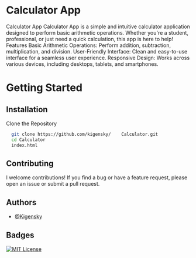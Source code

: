# Calculator App

Calculator App Calculator App is a simple and intuitive calculator application designed to perform basic arithmetic operations. Whether you're a student, professional, or just need a quick calculation, this app is here to help!
Features Basic Arithmetic Operations: Perform addition, subtraction, multiplication, and division. User-Friendly Interface: Clean and easy-to-use interface for a seamless user experience. Responsive Design: Works across various devices, including desktops, tablets, and smartphones.

# Getting Started


## Installation

Clone the Repository 


```bash
  git clone https://github.com/kigensky/    Calculator.git 
  cd Calculator
  index.html
```

## Contributing

I welcome contributions! If you find a bug or have a feature request, please open an issue or submit a pull request.


## Authors

- [@Kigensky](https://github.com/kigensky)


## Badges

[![MIT License](https://img.shields.io/badge/License-MIT-green.svg)](https://choosealicense.com/licenses/mit/)


